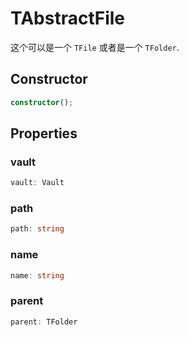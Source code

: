 <!--
 * @Author: luhaifeng666 youzui@hotmail.com
 * @Date: 2022-08-23 11:37:51
 * @LastEditors: luhaifeng666
 * @LastEditTime: 2022-11-17 09:49:12
 * @Description: 
-->
# TAbstractFile

这个可以是一个 `TFile` 或者是一个 `TFolder`.

## Constructor

```ts
constructor();
```

## Properties

### vault

```ts
vault: Vault
```

### path

```ts
path: string
```

### name

```ts
name: string
```

### parent

```ts
parent: TFolder
```
